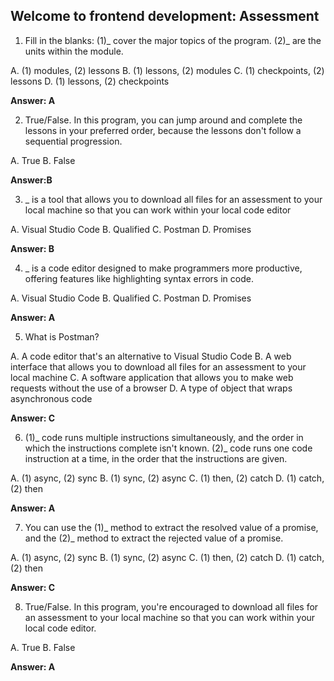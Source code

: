 ## Welcome to frontend development: Assessment

1. Fill in the blanks: (1)_ cover the major topics of the program. (2)_ are the units within the module.

A. (1) modules, (2) lessons
B. (1) lessons, (2) modules
C. (1) checkpoints, (2) lessons
D. (1) lessons, (2) checkpoints

**Answer: A**

2. True/False. In this program, you can jump around and complete the lessons in your preferred order, because the lessons don't follow a sequential progression.

A. True
B. False

**Answer:B**

3. \_ is a tool that allows you to download all files for an assessment to your local machine so that you can work within your local code editor

A. Visual Studio Code
B. Qualified
C. Postman
D. Promises

**Answer: B**

4. \_ is a code editor designed to make programmers more productive, offering features like highlighting syntax errors in code.

A. Visual Studio Code
B. Qualified
C. Postman
D. Promises

**Answer: A**

5. What is Postman?

A. A code editor that's an alternative to Visual Studio Code
B. A web interface that allows you to download all files for an assessment to your local machine
C. A software application that allows you to make web requests without the use of a browser
D. A type of object that wraps asynchronous code

**Answer: C**

6. (1)\_ code runs multiple instructions simultaneously, and the order in which the instructions complete isn't known. (2)\_ code runs one code instruction at a time, in the order that the instructions are given.

A. (1) async, (2) sync
B. (1) sync, (2) async
C. (1) then, (2) catch
D. (1) catch, (2) then

**Answer: A**

7. You can use the (1)_ method to extract the resolved value of a promise, and the (2)_ method to extract the rejected value of a promise.

A. (1) async, (2) sync
B. (1) sync, (2) async
C. (1) then, (2) catch
D. (1) catch, (2) then

**Answer: C**

8. True/False. In this program, you're encouraged to download all files for an assessment to your local machine so that you can work within your local code editor.

A. True
B. False

**Answer: A**
